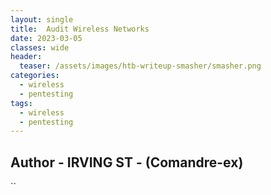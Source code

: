 ```yaml
---
layout: single
title:  Audit Wireless Networks
date: 2023-03-05
classes: wide
header:
  teaser: /assets/images/htb-writeup-smasher/smasher.png
categories:
  - wireless
  - pentesting
tags:
  - wireless
  - pentesting
---
```

## Author  -  IRVING ST  -  (Comandre-ex)

``

